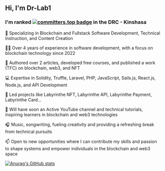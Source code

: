 ## Hi, I'm Dr-Lab1

### I'm ranked [![committers.top badge](https://user-badge.committers.top/congo_kinshasa/Dr-Lab1.svg)](https://user-badge.committers.top/congo_kinshasa/Dr-Lab1) in the DRC - Kinshasa
 
🌱 Specializing in Blockchain and Fullstack Software Development, Technical Instruction, and Content Creation

👨‍💻 Over 4 years of experience in software development, with a focus on blockchain technology since 2022

📝 Authored over 2 articles, developed free courses, and published a work (TFC) on blockchain, web3, and NFT

💻 Expertise in Solidity, Truffle, Laravel, PHP, JavaScript, Sails.js, React.js, Node.js, and API Development

🚀 Led projects like Labyrinthe NFT, Labyrinthe API, Labyrinthe Payment, Labyrinthe Card...

🎥 Will have soon an Active YouTube channel and technical tutorials, inspiring learners in blockchain and web3 technologies

🎧 Music, songwriting, fueling creativity and providing a refreshing break from technical pursuits

📫 Open to new opportunities where I can contribute my skills and passion to shape systems and empower individuals in the blockchain and web3 space


[![Anurag's GitHub stats](https://github-readme-stats.vercel.app/api?username=Dr-Lab1)](https://github.com/anuraghazra/github-readme-stats)
